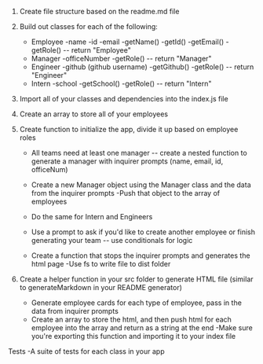 1. Create file structure based on the readme.md file

2. Build out classes for each of the following:
    - Employee
        -name
        -id
        -email
        -getName()
        -getId()
        -getEmail()
        -getRole() -- return "Employee"
    - Manager
        -officeNumber
        -getRole() -- return "Manager"
    - Engineer
        -github (github username)
        -getGithub()
        -getRole() -- return "Engineer"
    - Intern
        -school
        -getSchool()
        -getRole() -- return "Intern"

3. Import all of your classes and dependencies into the index.js file

4. Create an array to store all of your employees

5. Create function to initialize the app, divide it up based on employee roles

    - All teams need at least one manager -- create a nested function to generate a manager with inquirer prompts (name, email, id, officeNum)
    - Create a new Manager object using the Manager class and the data from the inquirer prompts
    -Push that object to the array of employees

    - Do the same for Intern and Engineers

    - Use a prompt to ask if you'd like to create another employee or finish generating your team -- use conditionals for logic

    - Create a function that stops the inquirer prompts and generates the html page
        -Use fs to write file to dist folder

6. Create a helper function in your src folder to generate HTML file (similar to generateMarkdown in your README generator)
    - Generate employee cards for each type of employee, pass in the data from inquirer prompts
    - Create an array to store the html, and then push html for each employee into the array and return as a string at the end
    -Make sure you're exporting this function and importing it to your index file

Tests
    -A suite of tests for each class in your app